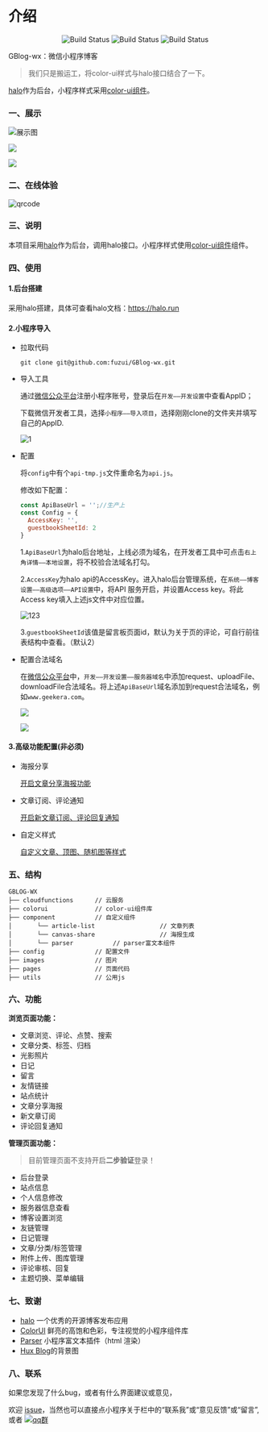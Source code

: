 # 介绍

<p align="center">
 <img src="https://gitee.com/fuzui/GBlog-wx/badge/star.svg?theme=dark" alt="Build Status">
 <img src="https://img.shields.io/github/stars/fuzui/GBlog-wx.svg?style=social" alt="Build Status">
 <img src="https://img.shields.io/badge/halo-1.4.2-brightgreen" alt="Build Status">
</p>


GBlog-wx：微信小程序博客

> 我们只是搬运工，将color-ui样式与halo接口结合了一下。

[halo](https://halo.run)作为后台，小程序样式采用[color-ui组件](https://www.color-ui.com/)。

### 一、展示

![展示图](https://cdn.fuzui.net/blog/view.png)

![](https://oss.fuzui.net/img/20200529022512.png)

![](https://oss.fuzui.net/img/gblogadmin.png)

### 二、在线体验

![qrcode](https://cdn.fuzui.net/blog/qrcode_1588864925914.png)

### 三、说明

本项目采用[halo](https://halu.run)作为后台，调用halo接口。小程序样式使用[color-ui组件](https://www.color-ui.com/)组件。

### 四、使用

#### 1.后台搭建

采用halo搭建，具体可查看halo文档：https://halo.run

#### 2.小程序导入

* 拉取代码

  ```shell
  git clone git@github.com:fuzui/GBlog-wx.git
  ```

* 导入工具

  通过[微信公众平台](https://mp.weixin.qq.com/)注册小程序账号，登录后在`开发——开发设置`中查看AppID；

  下载微信开发者工具，选择`小程序——导入项目`，选择刚刚clone的文件夹并填写自己的AppID.

  ![1](https://cdn.fuzui.net/blog/1_1588866821272.png)

* 配置

  将`config`中有个`api-tmp.js`文件重命名为`api.js`。

  修改如下配置：

  ```javascript
  const ApiBaseUrl = '';//生产上
  const Config = {
    AccessKey: '',
    guestbookSheetId: 2
  }
  ```
  
  1.`ApiBaseUrl`为halo后台地址，上线必须为域名，在开发者工具中可点击`右上角详情——本地设置`，将不校验合法域名打勾。
  
  2.`AccessKey`为halo api的AccessKey。进入halo后台管理系统，在`系统——博客设置——高级选项——API设置`中，将API 服务开启，并设置Access key。将此Access key填入上述js文件中对应位置。
  
  ![123](https://cdn.fuzui.net/blog/123_1588867938268.png)
  
  3.`guestbookSheetId`该值是留言板页面id，默认为关于页的评论，可自行前往表结构中查看。（默认2）



* 配置合法域名

  在[微信公众平台](https://mp.weixin.qq.com/)中，`开发——开发设置——服务器域名`中添加request、uploadFile、downloadFile合法域名。将上述`ApiBaseUrl`域名添加到request合法域名，例如`www.geekera.com`。
  
  ![](https://oss.fuzui.net/img/20200529020312.png)
  
  ![](https://oss.fuzui.net/img/20200628014304.png)

#### 3.高级功能配置(非必须)

* 海报分享

  [开启文章分享海报功能](https://docs.geekera.cn/gblog-wx/posters-share.html)

* 文章订阅、评论通知

  [开启新文章订阅、评论回复通知](https://docs.geekera.cn/gblog-wx/subscribe.html)

* 自定义样式

  [自定义文章、顶图、随机图等样式](https://docs.geekera.cn/gblog-wx/custom-style.html)

### 五、结构

```
GBLOG-WX     
├── cloudfunctions		// 云服务
├── colorui            	// color-ui组件库 
├── component           // 自定义组件
│       └── article-list                  // 文章列表
│       └── canvas-share                  // 海报生成
│       └── parser           // parser富文本组件
├── config 				// 配置文件
├── images      		// 图片
├── pages   			// 页面代码
├── utils      			// 公用js

```

### 六、功能

**浏览页面功能：**

* 文章浏览、评论、点赞、搜索
* 文章分类、标签、归档
* 光影照片
* 日记
* 留言
* 友情链接
* 站点统计
* 文章分享海报
* 新文章订阅
* 评论回复通知

**管理页面功能：**

> 目前管理页面不支持开启**二步验证**登录！

* 后台登录
* 站点信息
* 个人信息修改
* 服务器信息查看
* 博客设置浏览
* 友链管理
* 日记管理
* 文章/分类/标签管理
* 附件上传、图库管理
* 评论审核、回复
* 主题切换、菜单编辑

### 七、致谢

* [halo](https://github.com/halo-dev/halo) 一个优秀的开源博客发布应用
* [ColorUI](https://github.com/weilanwl/ColorUI) 鲜亮的高饱和色彩，专注视觉的小程序组件库
* [Parser](https://github.com/jin-yufeng/Parser) 小程序富文本插件（html 渲染）
* [Hux Blog](https://huangxuan.me/)的背景图

### 八、联系

如果您发现了什么bug，或者有什么界面建议或意见，

欢迎 [issue](https://github.com/fuzui/GBlog-wx/issues)，当然也可以直接点小程序关于栏中的“联系我”或“意见反馈”或“留言”,或者
[![qq群](https://img.shields.io/badge/Q%E7%BE%A4-199399240-red "qq群")](https://qm.qq.com/cgi-bin/qm/qr?k=Pq2leZgYF4FWqveg5jeKzBX8RS6iF2K2&jump_from=webapi)